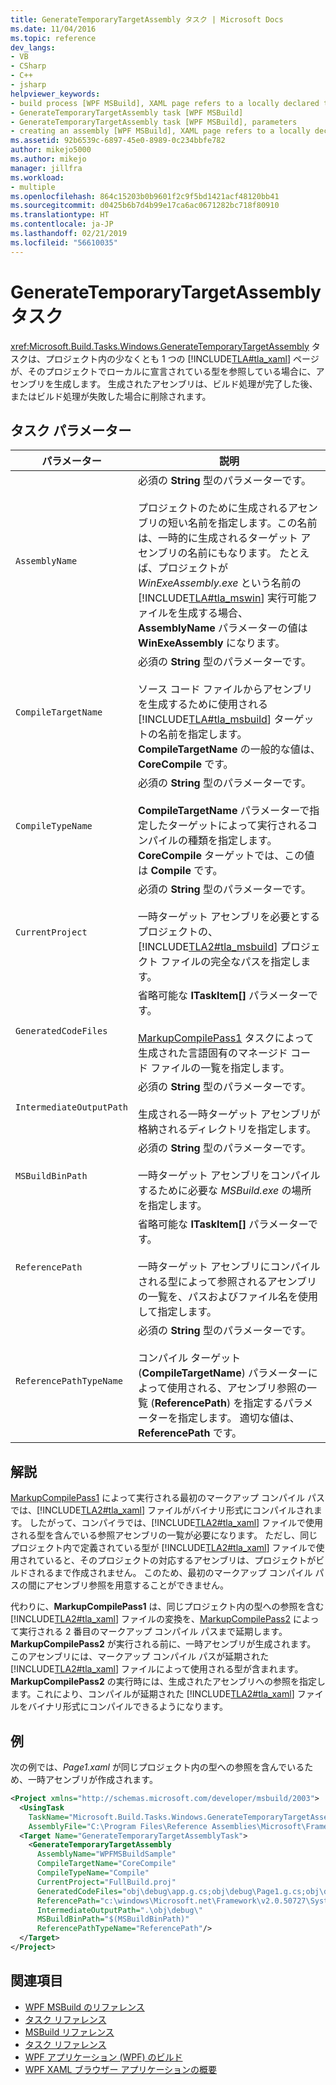 ```yaml
---
title: GenerateTemporaryTargetAssembly タスク | Microsoft Docs
ms.date: 11/04/2016
ms.topic: reference
dev_langs:
- VB
- CSharp
- C++
- jsharp
helpviewer_keywords:
- build process [WPF MSBuild], XAML page refers to a locally declared type
- GenerateTemporaryTargetAssembly task [WPF MSBuild]
- GenerateTemporaryTargetAssembly task [WPF MSBuild], parameters
- creating an assembly [WPF MSBuild], XAML page refers to a locally declared type
ms.assetid: 92b6539c-6897-45e0-8989-0c234bbfe782
author: mikejo5000
ms.author: mikejo
manager: jillfra
ms.workload:
- multiple
ms.openlocfilehash: 864c15203b0b9601f2c9f5bd1421acf48120bb41
ms.sourcegitcommit: d0425b6b7d4b99e17ca6ac0671282bc718f80910
ms.translationtype: HT
ms.contentlocale: ja-JP
ms.lasthandoff: 02/21/2019
ms.locfileid: "56610035"
---
```

# <a name="generatetemporarytargetassembly-task"></a>GenerateTemporaryTargetAssembly タスク
<xref:Microsoft.Build.Tasks.Windows.GenerateTemporaryTargetAssembly> タスクは、プロジェクト内の少なくとも 1 つの [!INCLUDE[TLA#tla_xaml](../msbuild/includes/tlasharptla_xaml_md.md)] ページが、そのプロジェクトでローカルに宣言されている型を参照している場合に、アセンブリを生成します。 生成されたアセンブリは、ビルド処理が完了した後、またはビルド処理が失敗した場合に削除されます。

## <a name="task-parameters"></a>タスク パラメーター

| パラメーター | 説明 |
|--------------------------| - |
| `AssemblyName` | 必須の **String** 型のパラメーターです。<br /><br /> プロジェクトのために生成されるアセンブリの短い名前を指定します。この名前は、一時的に生成されるターゲット アセンブリの名前にもなります。 たとえば、プロジェクトが *WinExeAssembly.exe* という名前の [!INCLUDE[TLA#tla_mswin](../code-quality/includes/tlasharptla_mswin_md.md)] 実行可能ファイルを生成する場合、**AssemblyName** パラメーターの値は **WinExeAssembly** になります。 |
| `CompileTargetName` | 必須の **String** 型のパラメーターです。<br /><br /> ソース コード ファイルからアセンブリを生成するために使用される [!INCLUDE[TLA#tla_msbuild](../msbuild/includes/tlasharptla_msbuild_md.md)] ターゲットの名前を指定します。 **CompileTargetName** の一般的な値は、**CoreCompile** です。 |
| `CompileTypeName` | 必須の **String** 型のパラメーターです。<br /><br /> **CompileTargetName** パラメーターで指定したターゲットによって実行されるコンパイルの種類を指定します。 **CoreCompile** ターゲットでは、この値は **Compile** です。 |
| `CurrentProject` | 必須の **String** 型のパラメーターです。<br /><br /> 一時ターゲット アセンブリを必要とするプロジェクトの、[!INCLUDE[TLA2#tla_msbuild](../msbuild/includes/tla2sharptla_msbuild_md.md)] プロジェクト ファイルの完全なパスを指定します。 |
| `GeneratedCodeFiles` | 省略可能な **ITaskItem[]** パラメーターです。<br /><br /> [MarkupCompilePass1](../msbuild/markupcompilepass1-task.md) タスクによって生成された言語固有のマネージド コード ファイルの一覧を指定します。 |
| `IntermediateOutputPath` | 必須の **String** 型のパラメーターです。<br /><br /> 生成される一時ターゲット アセンブリが格納されるディレクトリを指定します。 |
| `MSBuildBinPath` | 必須の **String** 型のパラメーターです。<br /><br /> 一時ターゲット アセンブリをコンパイルするために必要な *MSBuild.exe* の場所を指定します。 |
| `ReferencePath` | 省略可能な **ITaskItem[]** パラメーターです。<br /><br /> 一時ターゲット アセンブリにコンパイルされる型によって参照されるアセンブリの一覧を、パスおよびファイル名を使用して指定します。 |
| `ReferencePathTypeName` | 必須の **String** 型のパラメーターです。<br /><br /> コンパイル ターゲット (**CompileTargetName**) パラメーターによって使用される、アセンブリ参照の一覧 (**ReferencePath**) を指定するパラメーターを指定します。 適切な値は、**ReferencePath** です。 |

## <a name="remarks"></a>解説
[MarkupCompilePass1](../msbuild/markupcompilepass1-task.md) によって実行される最初のマークアップ コンパイル パスでは、[!INCLUDE[TLA2#tla_xaml](../msbuild/includes/tla2sharptla_xaml_md.md)] ファイルがバイナリ形式にコンパイルされます。 したがって、コンパイラでは、[!INCLUDE[TLA2#tla_xaml](../msbuild/includes/tla2sharptla_xaml_md.md)] ファイルで使用される型を含んでいる参照アセンブリの一覧が必要になります。 ただし、同じプロジェクト内で定義されている型が [!INCLUDE[TLA2#tla_xaml](../msbuild/includes/tla2sharptla_xaml_md.md)] ファイルで使用されていると、そのプロジェクトの対応するアセンブリは、プロジェクトがビルドされるまで作成されません。 このため、最初のマークアップ コンパイル パスの間にアセンブリ参照を用意することができません。

代わりに、**MarkupCompilePass1** は、同じプロジェクト内の型への参照を含む [!INCLUDE[TLA2#tla_xaml](../msbuild/includes/tla2sharptla_xaml_md.md)] ファイルの変換を、[MarkupCompilePass2](../msbuild/markupcompilepass2-task.md) によって実行される 2 番目のマークアップ コンパイル パスまで延期します。 **MarkupCompilePass2** が実行される前に、一時アセンブリが生成されます。 このアセンブリには、マークアップ コンパイル パスが延期された [!INCLUDE[TLA2#tla_xaml](../msbuild/includes/tla2sharptla_xaml_md.md)] ファイルによって使用される型が含まれます。 **MarkupCompilePass2** の実行時には、生成されたアセンブリへの参照を指定します。これにより、コンパイルが延期された [!INCLUDE[TLA2#tla_xaml](../msbuild/includes/tla2sharptla_xaml_md.md)] ファイルをバイナリ形式にコンパイルできるようになります。

## <a name="example"></a>例
次の例では、*Page1.xaml* が同じプロジェクト内の型への参照を含んでいるため、一時アセンブリが作成されます。

```xml
<Project xmlns="http://schemas.microsoft.com/developer/msbuild/2003">
  <UsingTask
    TaskName="Microsoft.Build.Tasks.Windows.GenerateTemporaryTargetAssembly"
    AssemblyFile="C:\Program Files\Reference Assemblies\Microsoft\Framework\v3.0\PresentationBuildTasks.dll" />
  <Target Name="GenerateTemporaryTargetAssemblyTask">
    <GenerateTemporaryTargetAssembly
      AssemblyName="WPFMSBuildSample"
      CompileTargetName="CoreCompile"
      CompileTypeName="Compile"
      CurrentProject="FullBuild.proj"
      GeneratedCodeFiles="obj\debug\app.g.cs;obj\debug\Page1.g.cs;obj\debug\Page2.g.cs"
      ReferencePath="c:\windows\Microsoft.net\Framework\v2.0.50727\System.dll;C:\Program Files\Reference Assemblies\Microsoft\WinFx\v3.0\PresentationCore.dll;C:\Program Files\Reference Assemblies\Microsoft\WinFx\v3.0\PresentationFramework.dll;C:\Program Files\Reference Assemblies\Microsoft\WinFx\v3.0\WindowsBase.dll"
      IntermediateOutputPath=".\obj\debug\"
      MSBuildBinPath="$(MSBuildBinPath)"
      ReferencePathTypeName="ReferencePath"/>
  </Target>
</Project>
```

## <a name="see-also"></a>関連項目
- [WPF MSBuild のリファレンス](../msbuild/wpf-msbuild-reference.md)
- [タスク リファレンス](../msbuild/wpf-msbuild-task-reference.md)
- [MSBuild リファレンス](../msbuild/msbuild-reference.md)
- [タスク リファレンス](../msbuild/msbuild-task-reference.md)
- [WPF アプリケーション (WPF) のビルド](/dotnet/framework/wpf/app-development/building-a-wpf-application-wpf)
- [WPF XAML ブラウザー アプリケーションの概要](/dotnet/framework/wpf/app-development/wpf-xaml-browser-applications-overview)
